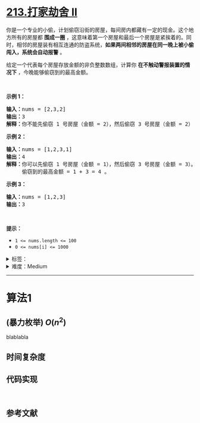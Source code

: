 # [213.打家劫舍 II](https://leetcode.cn/problems/house-robber-ii/)

<p>你是一个专业的小偷，计划偷窃沿街的房屋，每间房内都藏有一定的现金。这个地方所有的房屋都 <strong>围成一圈</strong> ，这意味着第一个房屋和最后一个房屋是紧挨着的。同时，相邻的房屋装有相互连通的防盗系统，<strong>如果两间相邻的房屋在同一晚上被小偷闯入，系统会自动报警</strong> 。</p>

<p>给定一个代表每个房屋存放金额的非负整数数组，计算你 <strong>在不触动警报装置的情况下</strong> ，今晚能够偷窃到的最高金额。</p>

<p>&nbsp;</p>

<p><strong>示例&nbsp;1：</strong></p>

<pre>
<strong>输入：</strong>nums = [2,3,2]
<strong>输出：</strong>3
<strong>解释：</strong>你不能先偷窃 1 号房屋（金额 = 2），然后偷窃 3 号房屋（金额 = 2）, 因为他们是相邻的。
</pre>

<p><strong>示例 2：</strong></p>

<pre>
<strong>输入：</strong>nums = [1,2,3,1]
<strong>输出：</strong>4
<strong>解释：</strong>你可以先偷窃 1 号房屋（金额 = 1），然后偷窃 3 号房屋（金额 = 3）。
&nbsp;    偷窃到的最高金额 = 1 + 3 = 4 。</pre>

<p><strong>示例 3：</strong></p>

<pre>
<strong>输入：</strong>nums = [1,2,3]
<strong>输出：</strong>3
</pre>

<p>&nbsp;</p>

<p><strong>提示：</strong></p>

<ul>
	<li><code>1 &lt;= nums.length &lt;= 100</code></li>
	<li><code>0 &lt;= nums[i] &lt;= 1000</code></li>
</ul>


<details>
<summary>标签：</summary>
['数组', '动态规划']
</details>

<details>
<summary>难度：Medium</summary>
喜欢：1114
</details>


----------

# 算法1

## (暴力枚举)  $O(n^2)$

blablabla

## 时间复杂度

## 代码实现

```java []

```

```cpp []

```

## 参考文献


